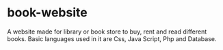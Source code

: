 # book-website
A website made for library or book store to buy, rent and read different books. Basic languages used in it are Css, Java Script, Php and Database.
